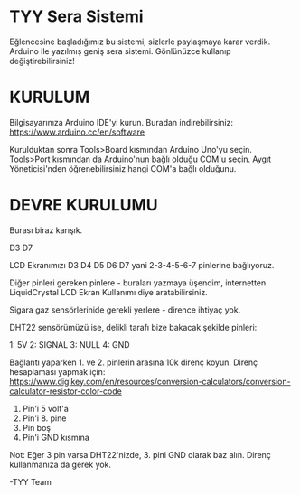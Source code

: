 # TYY Sera Sistemi

Eğlencesine başladığımız bu sistemi, sizlerle paylaşmaya karar verdik.
Arduino ile yazılmış geniş sera sistemi.
Gönlünüzce kullanıp değiştirebilirsiniz!
# KURULUM 

Bilgisayarınıza Arduino IDE'yi kurun.
Buradan indirebilirsiniz: https://www.arduino.cc/en/software

Kurulduktan sonra Tools>Board kısmından Arduino Uno'yu seçin.
Tools>Port kısmından da Arduino'nun bağlı olduğu COM'u seçin.
Aygıt Yöneticisi'nden öğrenebilirsiniz hangi COM'a bağlı olduğunu.

# DEVRE KURULUMU

Burası biraz karışık.

D3 D7

LCD Ekranımızı D3 D4 D5 D6 D7 yani 2-3-4-5-6-7 pinlerine bağlıyoruz.

Diğer pinleri gereken pinlere - buraları yazmaya üşendim, internetten LiquidCrystal LCD Ekran Kullanımı diye aratabilirsiniz.

Sigara gaz sensörlerinide gerekli yerlere - dirence ihtiyaç yok.

DHT22 sensörümüzü ise, delikli tarafı bize bakacak şekilde pinleri:

1: 5V
2: SIGNAL
3: NULL
4: GND

Bağlantı yaparken 1. ve 2. pinlerin arasına 10k direnç koyun.
Direnç hesaplaması yapmak için: https://www.digikey.com/en/resources/conversion-calculators/conversion-calculator-resistor-color-code
1. Pin'i 5 volt'a
2. Pin'i 8. pine
3. Pin boş
4. Pin'i GND kısmına

Not: Eğer 3 pin varsa DHT22'nizde, 3. pini GND olarak baz alın. Direnç kullanmanıza da gerek yok.

-TYY Team
